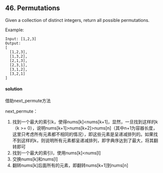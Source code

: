 ## 46. Permutations

Given a collection of distinct integers, return all possible permutations.

Example:
```
Input: [1,2,3]
Output:
[
  [1,2,3],
  [1,3,2],
  [2,1,3],
  [2,3,1],
  [3,1,2],
  [3,2,1]
]
```

#### solution
借助next_permute方法

next_permute：
1. 找到一个最大的索引k，使得nums[k]<nums[k+1]，显然，一旦找到这样的k（k >= 0），说明nums[k+1]>nums[k+2]>nums[n]（其中n+1为容器长度，这里只考虑所有元素都不相同的情况），即这些元素是呈递减排列的。如果找不到这样的k，则说明所有元素都呈递减排列，即字典序达到了最大，将其翻转即可
2. 找到一个最大的索引l，使用nums[k]<nums[l]
3. 交换nums[k]和nums[l]
4. 翻转nums[k]后面所有的元素，即翻转nums[k+1]到nums[n]

